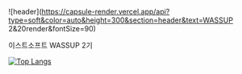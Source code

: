 ![header](https://capsule-render.vercel.app/api?type=soft&color=auto&height=300&section=header&text=WASSUP 2&20render&fontSize=90)

이스트소프트 WASSUP 2기

[![Top Langs](https://github-readme-stats.vercel.app/api/top-langs/?username=jooni0227&exclude_repo=software-project_1,software_project2)](https://github.com/jooni0227/github-readme-stats)
